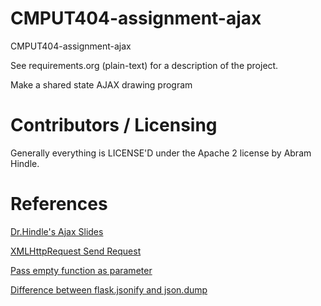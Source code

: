 CMPUT404-assignment-ajax
==============================

CMPUT404-assignment-ajax

See requirements.org (plain-text) for a description of the project.

Make a shared state AJAX drawing program

Contributors / Licensing
========================

Generally everything is LICENSE'D under the Apache 2 license by Abram Hindle.

References
========================
[Dr.Hindle's Ajax Slides](https://github.com/abramhindle/CMPUT404-AJAX-Slides/blob/master/ObserverExample/server.py)

[XMLHttpRequest Send Request](https://developer.mozilla.org/en-US/docs/Web/API/XMLHttpRequest/send)

[Pass empty function as parameter](https://stackoverflow.com/questions/17685745/empty-functions-in-javascript)

[Difference between flask.jsonify and json.dump](https://stackoverflow.com/questions/7907596/json-dumps-vs-flask-jsonify)